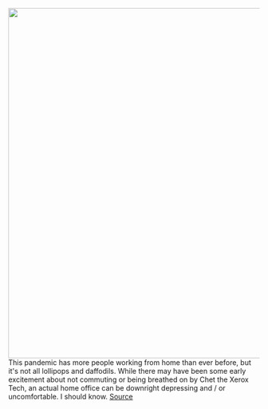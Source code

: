 <img src='https://cdn.vox-cdn.com/thumbor/gemTNPdoe9PwtnvcDe4abfZD6GA=/0x0:3000x2000/1200x800/filters:focal(1260x760:1740x1240)/cdn.vox-cdn.com/uploads/chorus_image/image/70378182/VRG_ILL_4947_Pleasant_home_office.0.jpg' width='700px' /><br/>
This pandemic has more people working from home than ever before, but it's not all lollipops and daffodils. While there may have been some early excitement about not commuting or being breathed on by Chet the Xerox Tech, an actual home office can be downright depressing and / or uncomfortable. I should know.
<a href='https://www.theverge.com/22867128/home-office-better-light-desk-chair-snacks-massage-plants'> Source <a/>